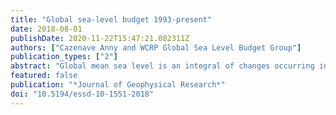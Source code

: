 ```yaml
---
title: "Global sea-level budget 1993-present"
date: 2018-08-01
publishDate: 2020-11-22T15:47:21.082311Z
authors: ["Cazenave Anny and WCRP Global Sea Level Budget Group"]
publication_types: ["2"]
abstract: "Global mean sea level is an integral of changes occurring in the climate system in response to unforced climate variability as well as natural and anthropogenic forcing factors. Its temporal evolution allows changes (e.g., acceleration) to be detected in one or more components. Study of the sea-level budget provides constraints on missing or poorly known contributions, such as the unsurveyed deep ocean or the still uncertain land water component. In the context of the World Climate Research Programme Grand Challenge entitled "Regional Sea Level and Coastal Impacts", an international effort involving the sea-level community worldwide has been recently initiated with the objective of assessing the various datasets used to estimate components of the sea-level budget during the altimetry era (1993 to present). These datasets are based on the combination of a broad range of space-based and in situ observations, model estimates, and algorithms. Evaluating their quality, quantifying uncertainties and identifying sources of discrepancies between component estimates is extremely useful for various applications in climate research. This effort involves several tens of scientists from about 50 research teams/institutions worldwide (www.wcrp-climate.org/grand-challenges/gc-sea-level, last access: 22 August 2018). The results presented in this paper are a synthesis of the first assessment performed during 2017–2018. We present estimates of the altimetry-based global mean sea level (average rate of 3.1 ± 0.3 mm yr−1 and acceleration of 0.1 mm yr−2 over 1993–present), as well as of the different components of the sea-level budget (http://doi.org/10.17882/54854, last access: 22 August 2018). We further examine closure of the sea-level budget, comparing the observed global mean sea level with the sum of components. Ocean thermal expansion, glaciers, Greenland and Antarctica contribute 42 %, 21 %, 15 % and 8 % to the global mean sea level over the 1993–present period. We also study the sea-level budget over 2005–present, using GRACE-based ocean mass estimates instead of the sum of individual mass components. Our results demonstrate that the global mean sea level can be closed to within 0.3 mm yr−1 (1σ). Substantial uncertainty remains for the land water storage component, as shown when examining individual mass contributions to sea level."
featured: false
publication: "*Journal of Geophysical Research*"
doi: "10.5194/essd-10-1551-2018"
---
```

